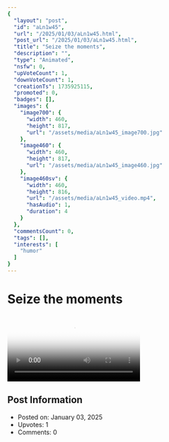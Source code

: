 ```yaml
---
{
  "layout": "post",
  "id": "aLn1w45",
  "url": "/2025/01/03/aLn1w45.html",
  "post_url": "/2025/01/03/aLn1w45.html",
  "title": "Seize the moments",
  "description": "",
  "type": "Animated",
  "nsfw": 0,
  "upVoteCount": 1,
  "downVoteCount": 1,
  "creationTs": 1735925115,
  "promoted": 0,
  "badges": [],
  "images": {
    "image700": {
      "width": 460,
      "height": 817,
      "url": "/assets/media/aLn1w45_image700.jpg"
    },
    "image460": {
      "width": 460,
      "height": 817,
      "url": "/assets/media/aLn1w45_image460.jpg"
    },
    "image460sv": {
      "width": 460,
      "height": 816,
      "url": "/assets/media/aLn1w45_video.mp4",
      "hasAudio": 1,
      "duration": 4
    }
  },
  "commentsCount": 0,
  "tags": [],
  "interests": [
    "humor"
  ]
}
---
```


# Seize the moments

<video controls playsinline loop poster="/assets/media/aLn1w45_image460.jpg">
  <source src="/assets/media/aLn1w45_video.mp4" type="video/mp4">
  Your browser does not support the video tag.
</video>

## Post Information

- Posted on: January 03, 2025
- Upvotes: 1
- Comments: 0
